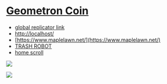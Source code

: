 # [Geometron Coin](https://github.com/LafeLabs/geometroncoin)

 - [global replicator link](https://raw.githubusercontent.com/LafeLabs/geometroncoin/main/php/replicator.txt)
 - [http://localhost/](http://localhost/)
 - [https://www.maplelawn.net/](https://www.maplelawn.net/)
 - [TRASH ROBOT](http://trashrobot.org/)
 - [home scroll](scrolls/home)

![](https://i.imgur.com/NgelIKS.png)

![](https://i.imgur.com/K1w4bk8.png)
